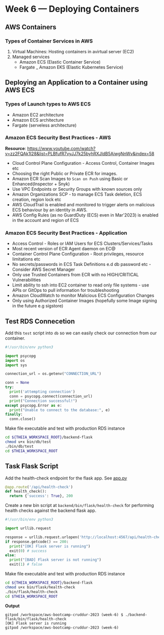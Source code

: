 # Week 6 — Deploying Containers

## AWS Containers

### Types of Container Services in AWS
1. Virtual Machines: Hosting containers in avirtual server (EC2)
2. Managed services
    - Amazon ECS (Elastic Container Service)
    - Fargate
    _ Amazon EKS (Elastic Kubernetes Service)

## Deploying an Application to a Container using AWS ECS
### Types of Launch types to AWS ECS
- Amazon EC2 architecture
- Amazon ECS architecture
- Fargate (serveless architecture)

### Amazon ECS Security Best Practices - AWS

**Resource**: https://www.youtube.com/watch?v=zz2FQAk1I28&list=PLBfufR7vyJJ7k25byhRXJldB5AiwgNnWv&index=58

- Cloud Control Plane Configuration - Access Control, Container Images etc
- Choosing the right Public or Private ECR for images.
- Amazon ECR Scan Images to `Scan on Push` using Basic or Enhanced(Inspector + Snyk)
- Use VPC Endpoints or Security Groups with known sources only
- Amazon Organizations SCP - to manage ECS Task deletion, ECS creation, region lock etc
- AWS CloudTrail is enabled and monitored to trigger alerts on malicious ECS behaviour by an identity in AWS.
- AWS Config Rules (as no GuardDuty (ECS) even in Mar'2023) is enabled in the account and region of ECS

### Amazon ECS Security Best Practices - Application
- Access Control - Roles or IAM Users for ECS Clusters/Services/Tasks
- Most recent version of ECR Agent daemon on EC@
- Container Control Plane Configuration - Root privileges, resource limitations etc
- No secrets/passwords in ECS Task Definitions e.d db password etc - Consider AWS Secret Manager
- Only use Trusted Containers from ECR with no HIGH/CRITICAL Vulnerabilities
- Limit ability to ssh into EC2 container to read only file systems - use APIs or GitOps to pull information for troubleshooting
- Amazon CloudWatch to monitor Malicious ECS Configuration Changes
- Only using Authorized Container Images (hopefully some Image signing in the future e.g sigstore)

## Test RDS Connecetion
Add this `test` script into `db` so we can easily check our connection from our container.

```python
#!/usr/bin/env python3

import psycopg
import os
import sys

connection_url = os.getenv("CONNECTION_URL")

conn = None
try:
  print('attempting connection')
  conn = psycopg.connect(connection_url)
  print("Connection successful!")
except psycopg.Error as e:
  print("Unable to connect to the database:", e)
finally:
  conn.close()
```

Make file executable and test with production RDS instance

```sh
cd ${THEIA_WORKSPACE_ROOT}/backend-flask
chmod u+x bin/db/test
./bin/db/test
cd $THEIA_WORKSPACE_ROOT
```

## Task Flask Script
Add the health-check endpoint for the flask app. See [app.py](../backend-flask/app.py)

```python
@app.route('/api/health-check')
def health_check():
  return {'success': True}, 200
```

Create a new bin script at `backend/bin/flask/health-check` for performing health checks against the backend flask app.

```python
#!/usr/bin/env python3

import urllib.request

response = urllib.request.urlopen('http://localhost:4567/api/health-check')
if response.getcode() == 200:
  print("[OK] Flask server is running")
  exit(0) # success
else:
  print("[BAD] Flask server is not running")
  exit(1) # false
```

Make file executable and test with production RDS instance

```sh
cd ${THEIA_WORKSPACE_ROOT}/backend-flask
chmod u+x bin/flask/health-check
./bin/flask/health-check
cd $THEIA_WORKSPACE_ROOT
```

**Output**
```
gitpod /workspace/aws-bootcamp-cruddur-2023 (week-6) $ ./backend-flask/bin/flask/health-check 
[OK] Flask server is running
gitpod /workspace/aws-bootcamp-cruddur-2023 (week-6)
```
